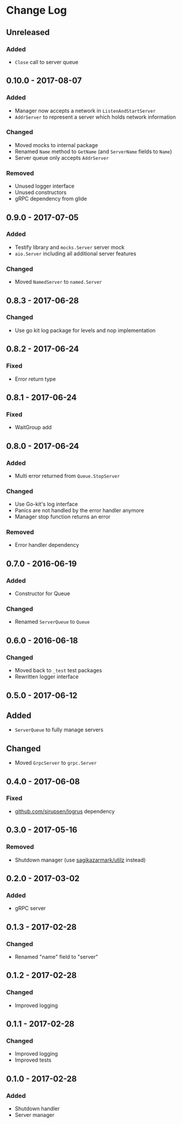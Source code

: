 # Change Log


## Unreleased

### Added

- `Close` call to server queue


## 0.10.0 - 2017-08-07

### Added

- Manager now accepts a network in `ListenAndStartServer`
- `AddrServer` to represent a server which holds network information

### Changed

- Moved mocks to internal package
- Renamed `Name` method to `GetName` (and `ServerName` fields to `Name`)
- Server queue only accepts `AddrServer`


### Removed

- Unused logger interface
- Unused constructors
- gRPC dependency from glide


## 0.9.0 - 2017-07-05

### Added

- Testify library and `mocks.Server` server mock
- `aio.Server` including all additional server features

### Changed

- Moved `NamedServer` to `named.Server`


## 0.8.3 - 2017-06-28

### Changed

- Use go kit log package for levels and nop implementation


## 0.8.2 - 2017-06-24

### Fixed

- Error return type


## 0.8.1 - 2017-06-24

### Fixed

- WaitGroup add


## 0.8.0 - 2017-06-24

### Added

- Multi error returned from `Queue.StopServer`

### Changed

- Use Go-kit's log interface
- Panics are not handled by the error handler anymore
- Manager stop function returns an error

### Removed

- Error handler dependency


## 0.7.0 - 2016-06-19

### Added

- Constructor for Queue

### Changed

- Renamed `ServerQueue` to `Queue`


## 0.6.0 - 2016-06-18

### Changed

- Moved back to `_test` test packages
- Rewritten logger interface


## 0.5.0 - 2017-06-12

## Added

- `ServerQueue` to fully manage servers

## Changed

- Moved `GrpcServer` to `grpc.Server`


## 0.4.0 - 2017-06-08

### Fixed

- [github.com/sirupsen/logrus](https://github.com/sirupsen/logrus) dependency


## 0.3.0 - 2017-05-16

### Removed

- Shutdown manager (use [sagikazarmark/utilz](https://github.com/sagikazarmark/utilz) instead)


## 0.2.0 - 2017-03-02

### Added

- gRPC server


## 0.1.3 - 2017-02-28

### Changed

- Renamed "name" field to "server"


## 0.1.2 - 2017-02-28

### Changed

- Improved logging


## 0.1.1 - 2017-02-28

### Changed

- Improved logging
- Improved tests


## 0.1.0 - 2017-02-28

### Added

- Shutdown handler
- Server manager

